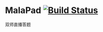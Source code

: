 # MalaPad  [![Build Status](https://travis-ci.org/malaonline/MalaPad.svg?branch=PAD-2)](https://travis-ci.org/malaonline/MalaPad)
双师直播答题
